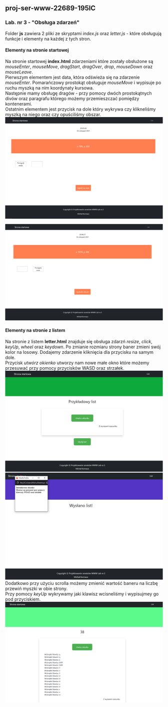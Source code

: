 ## proj-ser-www-22689-195IC
### Lab. nr 3 - "Obsługa zdarzeń"  
Folder **js** zawiera 2 pliki ze skryptami *index.js* oraz *letter.js* - które obsługują funkcje i elementy na każdej z tych stron.

#### Elementy na stronie startowej

Na stronie startowej **index.html** zdarzeniami które zostały obsłużone są *mouseEnter*, *mouseMove*, *dragStart*, *dragOver*, *drop*, *mouseDown* oraz *mouseLeave*.  
Pierwszym elementem jest data, która odświeża się na zdarzenie *mouseEnter*.  Pomarańczowy prostokąt obsługuje *mouseMove* i wypisuje po ruchu myszką na nim koordynaty kursowa.  
Następnie mamy obsługę dragów - przy pomocy dwóch prostokątnych divów oraz paragrafu którego możemy przemieszczać pomiędzy kontenerami.  
Ostatnim elementem jest przycisk na dole który wykrywa czy klikneliśmy myszką na niego oraz czy opuściliśmy obszar.  
![index1](lab3_obslugaZdarzen/screens/1.PNG)
  
![index2](lab3_obslugaZdarzen/screens/2.PNG)


#### Elementy na stronie z listem

Na stronie z listem **letter.html** znajduje się obsługa zdarzń *resize*, *click*, *keyUp*, *wheel* oraz *keydown*.
Po zmianie rozmiaru strony baner zmieni swój kolor na losowy. Dodajemy zdarzenie kliknięcia dla przycisku na samym dole.  
Przycisk *utwórz okienko* utworzy nam nowe małe okno które możemy przesuwać przy pomocy przycisków WASD oraz strzałek.  
![letter1](/lab3_obslugaZdarzen/screens/3.PNG)
![letter2](/lab3_obslugaZdarzen/screens/4.PNG)  
 Dodatkowo przy użyciu scrolla możemy zmienić wartość baneru na liczbę przewiń myszki w obie strony.  
 Przy pomocy *keyUp* wykrywamy jaki klawisz wcisneliśmy i wypisujmey go pod przyciskiem.  
![letter3](/lab3_obslugaZdarzen/screens/5.PNG)

